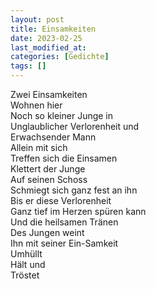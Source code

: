 ```yaml
---
layout: post
title: Einsamkeiten
date: 2023-02-25
last_modified_at:
categories: [Gedichte]
tags: []
---
```


Zwei Einsamkeiten  
Wohnen hier  
Noch so kleiner Junge in  
Unglaublicher Verlorenheit und  
Erwachsender Mann  
Allein mit sich  
Treffen sich die Einsamen  
Klettert der Junge  
Auf seinen Schoss  
Schmiegt sich ganz fest an ihn  
Bis er diese Verlorenheit  
Ganz tief im Herzen spüren kann  
Und die heilsamen Tränen  
Des Jungen weint   
Ihn mit seiner Ein-Samkeit  
Umhüllt  
Hält und  
Tröstet